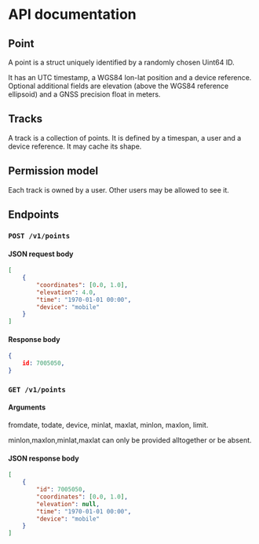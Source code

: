 # API documentation
## Point
A point is a struct uniquely identified by a randomly chosen Uint64 ID.

It has an UTC timestamp, a WGS84 lon-lat position and a device reference.
Optional additional fields are elevation (above the WGS84 reference ellipsoid)
and a GNSS precision float in meters.

## Tracks
A track is a collection of points. It is defined by a timespan, a user and a
device reference. It may cache its shape.

## Permission model
Each track is owned by a user. Other users may be allowed to see it.

## Endpoints
### `POST /v1/points`
#### JSON request body
```json
[
    {
        "coordinates": [0.0, 1.0],
        "elevation": 4.0,
        "time": "1970-01-01 00:00",
        "device": "mobile"
    }
]
```
#### Response body
```json
{
    id: 7005050,
}
```

### `GET /v1/points`
#### Arguments
fromdate, todate, device, minlat, maxlat, minlon, maxlon, limit.

minlon,maxlon,minlat,maxlat can only be provided alltogether or be absent.
#### JSON response body
```json
[
    {
        "id": 7005050,
        "coordinates": [0.0, 1.0],
        "elevation": null,
        "time": "1970-01-01 00:00",
        "device": "mobile"
    }
]
```
